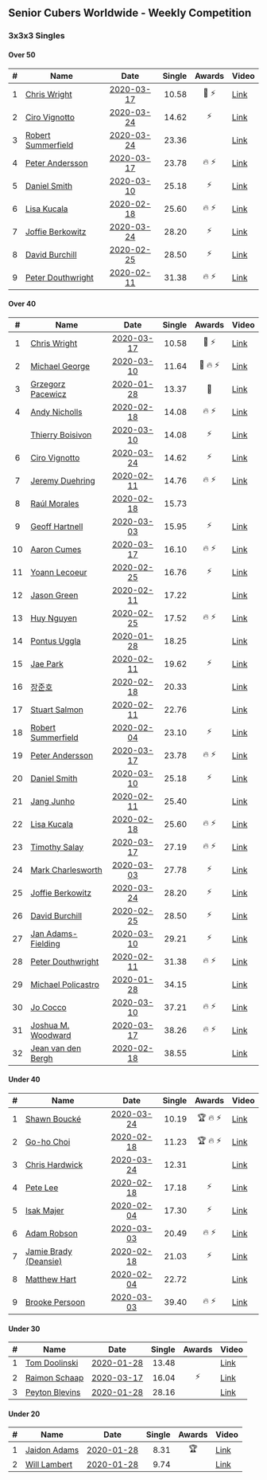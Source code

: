 ## Senior Cubers Worldwide - Weekly Competition
### 3x3x3 Singles

#### Over 50

| # | Name | Date | Single | Awards | Video |
| :--: | -- | :--: | --: | :--: | -- |
| 1 | [Chris Wright](../persons/chris_wright.md) | [2020-03-17](2020-03-17.md) | 10.58 | 🥇 ⚡ | [Link](https://www.facebook.com/events/280686576235146/permalink/283308539306283/) |
| 2 | [Ciro Vignotto](../persons/ciro_vignotto.md) | [2020-03-24](2020-03-24.md) | 14.62 | ⚡ | [Link](https://www.facebook.com/events/524456301543611/permalink/524531274869447/) |
| 3 | [Robert Summerfield](../persons/robert_summerfield.md) | [2020-03-24](2020-03-24.md) | 23.36 |  | [Link](https://www.facebook.com/events/524456301543611/permalink/526813221307919/) |
| 4 | [Peter Andersson](../persons/peter_andersson.md) | [2020-03-17](2020-03-17.md) | 23.78 | 🔥 ⚡ | [Link](https://www.facebook.com/events/280686576235146/permalink/282193822751088/) |
| 5 | [Daniel Smith](../persons/daniel_smith.md) | [2020-03-10](2020-03-10.md) | 25.18 | ⚡ | [Link](https://www.facebook.com/events/164742401163863/permalink/165165907788179/) |
| 6 | [Lisa Kucala](../persons/lisa_kucala.md) | [2020-02-18](2020-02-18.md) | 25.60 | 🔥 ⚡ | [Link](https://www.facebook.com/events/2558750947697073/permalink/2561750364063798/) |
| 7 | [Joffie Berkowitz](../persons/joffie_berkowitz.md) | [2020-03-24](2020-03-24.md) | 28.20 | ⚡ | [Link](https://www.facebook.com/events/524456301543611/permalink/528106114511963/) |
| 8 | [David Burchill](../persons/david_burchill.md) | [2020-02-25](2020-02-25.md) | 28.50 | ⚡ | [Link](https://www.facebook.com/events/196320811461109/permalink/200026074423916/) |
| 9 | [Peter Douthwright](../persons/peter_douthwright.md) | [2020-02-11](2020-02-11.md) | 31.38 | 🔥 ⚡ | [Link](https://www.facebook.com/groups/1604105099735401/permalink/2143098975836008/) |

#### Over 40

| # | Name | Date | Single | Awards | Video |
| :--: | -- | :--: | --: | :--: | -- |
| 1 | [Chris Wright](../persons/chris_wright.md) | [2020-03-17](2020-03-17.md) | 10.58 | 🥇 ⚡ | [Link](https://www.facebook.com/events/280686576235146/permalink/283308539306283/) |
| 2 | [Michael George](../persons/michael_george.md) | [2020-03-10](2020-03-10.md) | 11.64 | 🥈 🔥 ⚡ | [Link](https://www.facebook.com/events/164742401163863/permalink/164839624487474/) |
| 3 | [Grzegorz Pacewicz](../persons/grzegorz_pacewicz.md) | [2020-01-28](2020-01-28.md) | 13.37 | 🥈 | [Link](https://www.facebook.com/grzegorz.pacewicz/videos/2843577535688602/) |
| 4 | [Andy Nicholls](../persons/andy_nicholls.md) | [2020-02-18](2020-02-18.md) | 14.08 | 🔥 ⚡ | [Link](https://www.facebook.com/events/2558750947697073/permalink/2559165057655662/) |
| | [Thierry Boisivon](../persons/thierry_boisivon.md) | [2020-03-10](2020-03-10.md) | 14.08 | ⚡ | [Link](https://www.facebook.com/events/164742401163863/permalink/166460117658758/) |
| 6 | [Ciro Vignotto](../persons/ciro_vignotto.md) | [2020-03-24](2020-03-24.md) | 14.62 | ⚡ | [Link](https://www.facebook.com/events/524456301543611/permalink/524531274869447/) |
| 7 | [Jeremy Duehring](../persons/jeremy_duehring.md) | [2020-02-11](2020-02-11.md) | 14.76 | 🔥 ⚡ | [Link](https://www.facebook.com/events/616423959107229/permalink/618639688885656/) |
| 8 | [Raúl Morales](../persons/raul_morales.md) | [2020-02-18](2020-02-18.md) | 15.73 |  | |
| 9 | [Geoff Hartnell](../persons/geoff_hartnell.md) | [2020-03-03](2020-03-03.md) | 15.95 | ⚡ | [Link](https://www.facebook.com/events/241721610185997/permalink/242568600101298/) |
| 10 | [Aaron Cumes](../persons/aaron_cumes.md) | [2020-03-17](2020-03-17.md) | 16.10 | 🔥 ⚡ | [Link](https://www.facebook.com/events/280686576235146/permalink/281995872770883/) |
| 11 | [Yoann Lecoeur](../persons/yoann_lecoeur.md) | [2020-02-25](2020-02-25.md) | 16.76 | ⚡ | [Link](https://www.facebook.com/events/196320811461109/permalink/198828911210299/) |
| 12 | [Jason Green](../persons/jason_green.md) | [2020-02-11](2020-02-11.md) | 17.22 |  | [Link](https://www.facebook.com/events/616423959107229/permalink/621424961940462/) |
| 13 | [Huy Nguyen](../persons/huy_nguyen.md) | [2020-02-25](2020-02-25.md) | 17.52 | 🔥 ⚡ | [Link](https://www.facebook.com/events/196320811461109/permalink/196924671400723/) |
| 14 | [Pontus Uggla](../persons/pontus_uggla.md) | [2020-01-28](2020-01-28.md) | 18.25 |  | [Link](https://www.facebook.com/pontusuggla/videos/10156642116836576/) |
| 15 | [Jae Park](../persons/jae_park.md) | [2020-02-11](2020-02-11.md) | 19.62 | ⚡ | [Link](https://www.facebook.com/events/616423959107229/permalink/616661212416837/) |
| 16 | [장준호](../persons/장준호.md) | [2020-02-18](2020-02-18.md) | 20.33 |  | [Link](https://www.facebook.com/events/2558750947697073/permalink/2563702233868611/) |
| 17 | [Stuart Salmon](../persons/stuart_salmon.md) | [2020-02-11](2020-02-11.md) | 22.76 |  | [Link](https://www.facebook.com/events/616423959107229/permalink/621286958620929/) |
| 18 | [Robert Summerfield](../persons/robert_summerfield.md) | [2020-02-04](2020-02-04.md) | 23.10 | ⚡ | [Link](https://www.facebook.com/rob.summerfield.33/videos/10157696250581071/) |
| 19 | [Peter Andersson](../persons/peter_andersson.md) | [2020-03-17](2020-03-17.md) | 23.78 | 🔥 ⚡ | [Link](https://www.facebook.com/events/280686576235146/permalink/282193822751088/) |
| 20 | [Daniel Smith](../persons/daniel_smith.md) | [2020-03-10](2020-03-10.md) | 25.18 | ⚡ | [Link](https://www.facebook.com/events/164742401163863/permalink/165165907788179/) |
| 21 | [Jang Junho](../persons/jang_junho.md) | [2020-02-11](2020-02-11.md) | 25.40 |  | [Link](https://www.facebook.com/events/616423959107229/permalink/618758058873819/) |
| 22 | [Lisa Kucala](../persons/lisa_kucala.md) | [2020-02-18](2020-02-18.md) | 25.60 | 🔥 ⚡ | [Link](https://www.facebook.com/events/2558750947697073/permalink/2561750364063798/) |
| 23 | [Timothy Salay](../persons/timothy_salay.md) | [2020-03-17](2020-03-17.md) | 27.19 | 🔥 ⚡ | [Link](https://www.facebook.com/events/280686576235146/permalink/282751479361989/) |
| 24 | [Mark Charlesworth](../persons/mark_charlesworth.md) | [2020-03-03](2020-03-03.md) | 27.78 | ⚡ | [Link](https://www.facebook.com/events/241721610185997/permalink/245500929808065/) |
| 25 | [Joffie Berkowitz](../persons/joffie_berkowitz.md) | [2020-03-24](2020-03-24.md) | 28.20 | ⚡ | [Link](https://www.facebook.com/events/524456301543611/permalink/528106114511963/) |
| 26 | [David Burchill](../persons/david_burchill.md) | [2020-02-25](2020-02-25.md) | 28.50 | ⚡ | [Link](https://www.facebook.com/events/196320811461109/permalink/200026074423916/) |
| 27 | [Jan Adams-Fielding](../persons/jan_adams-fielding.md) | [2020-03-10](2020-03-10.md) | 29.21 | ⚡ | [Link](https://www.facebook.com/events/164742401163863/permalink/167427024228734/) |
| 28 | [Peter Douthwright](../persons/peter_douthwright.md) | [2020-02-11](2020-02-11.md) | 31.38 | 🔥 ⚡ | [Link](https://www.facebook.com/groups/1604105099735401/permalink/2143098975836008/) |
| 29 | [Michael Policastro](../persons/michael_policastro.md) | [2020-01-28](2020-01-28.md) | 34.15 |  | [Link](https://www.facebook.com/100008831955388/videos/2261201300850913/) |
| 30 | [Jo Cocco](../persons/jo_cocco.md) | [2020-03-10](2020-03-10.md) | 37.21 | 🔥 ⚡ | [Link](https://www.facebook.com/events/164742401163863/permalink/168022254169211/) |
| 31 | [Joshua M. Woodward](../persons/joshua_m._woodward.md) | [2020-03-17](2020-03-17.md) | 38.26 | 🔥 ⚡ | [Link](https://www.facebook.com/events/280686576235146/permalink/281264172844053/) |
| 32 | [Jean van den Bergh](../persons/jean_van_den_bergh.md) | [2020-02-18](2020-02-18.md) | 38.55 |  | [Link](https://www.facebook.com/events/2558750947697073/permalink/2564174693821365/) |

#### Under 40

| # | Name | Date | Single | Awards | Video |
| :--: | -- | :--: | --: | :--: | -- |
| 1 | [Shawn Boucké](../persons/shawn_boucke.md) | [2020-03-24](2020-03-24.md) | 10.19 | 🏆 🔥 ⚡ | [Link](https://www.facebook.com/events/524456301543611/permalink/525838088072099/) |
| 2 | [Go-ho Choi](../persons/go-ho_choi.md) | [2020-02-18](2020-02-18.md) | 11.23 | 🏆 🔥 ⚡ | [Link](https://www.facebook.com/events/1618332754973681/permalink/1618631721610451/) |
| 3 | [Chris Hardwick](../persons/chris_hardwick.md) | [2020-03-24](2020-03-24.md) | 12.31 |  | [Link](https://www.facebook.com/events/524456301543611/permalink/527974491191792/) |
| 4 | [Pete Lee](../persons/pete_lee.md) | [2020-02-18](2020-02-18.md) | 17.18 | ⚡ | [Link](https://www.facebook.com/events/2558750947697073/permalink/2562474693991365/) |
| 5 | [Isak Majer](../persons/isak_majer.md) | [2020-02-04](2020-02-04.md) | 17.30 | ⚡ | [Link](https://www.facebook.com/groups/1604105099735401/permalink/2137726009706638/) |
| 6 | [Adam Robson](../persons/adam_robson.md) | [2020-03-03](2020-03-03.md) | 20.49 | 🔥 ⚡ | [Link](https://www.facebook.com/events/241721610185997/permalink/244428349915323/) |
| 7 | [Jamie Brady (Deansie)](../persons/jamie_brady.md) | [2020-02-18](2020-02-18.md) | 21.03 | ⚡ | [Link](https://www.facebook.com/events/2558750947697073/permalink/2564590157113152/) |
| 8 | [Matthew Hart](../persons/matthew_hart.md) | [2020-02-04](2020-02-04.md) | 22.72 |  | [Link](https://www.facebook.com/bazosoft/videos/10221648844229649/) |
| 9 | [Brooke Persoon](../persons/brooke_persoon.md) | [2020-03-03](2020-03-03.md) | 39.40 | 🔥 ⚡ | [Link](https://www.facebook.com/events/241721610185997/permalink/245749193116572/) |

#### Under 30

| # | Name | Date | Single | Awards | Video |
| :--: | -- | :--: | --: | :--: | -- |
| 1 | [Tom Doolinski](../persons/tom_doolinski.md) | [2020-01-28](2020-01-28.md) | 13.48 |  | [Link](https://www.facebook.com/tom.dooley.35175/videos/1479385075550710/) |
| 2 | [Raimon Schaap](../persons/raimon_schaap.md) | [2020-03-17](2020-03-17.md) | 16.04 | ⚡ | [Link](https://www.facebook.com/events/280686576235146/permalink/282569466046857/) |
| 3 | [Peyton Blevins](../persons/peyton_blevins.md) | [2020-01-28](2020-01-28.md) | 28.16 |  | [Link](https://www.facebook.com/TheNewProcess/videos/3093917170665620/) |

#### Under 20

| # | Name | Date | Single | Awards | Video |
| :--: | -- | :--: | --: | :--: | -- |
| 1 | [Jaidon Adams](../persons/jaidon_adams.md) | [2020-01-28](2020-01-28.md) | 8.31 | 🏆 | [Link](https://www.facebook.com/jaidon.adams.1/videos/2562434104083122/) |
| 2 | [Will Lambert](../persons/will_lambert.md) | [2020-01-28](2020-01-28.md) | 9.74 |  | [Link](https://www.facebook.com/Willislwynlambert/videos/10221470476215884/) |


<!-- Global site tag (gtag.js) - Google Analytics -->
<script async src="https://www.googletagmanager.com/gtag/js?id=UA-86348435-3"></script>
<script>window.dataLayer = window.dataLayer || []; function gtag() {dataLayer.push(arguments);} gtag('js', new Date()); gtag('config', 'UA-86348435-3');</script>
